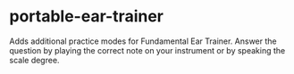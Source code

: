 # portable-ear-trainer
Adds additional practice modes for Fundamental Ear Trainer. Answer the question by playing the correct note on your instrument or by speaking the scale degree.
